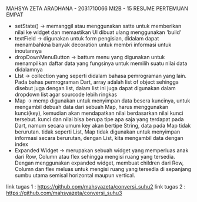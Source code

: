 MAHSYA ZETA ARADHANA - 2031710066
MI2B - 15
RESUME PERTEMUAN EMPAT

- setState() -> memanggil atau menggunakan satte untuk memberikan nilai ke widget dan memastikan UI dibuat ulang menggunakan  'build'
- textField -> digunakan untuk form pengisian, didalam dapat menambahkna banyak decoration untuk membri informasi untuk inoutannya
- dropDownMenuButton -> battum menu yang digunakan untuk menampilkan daftar data yang fungsinya untuk memilih suatu nilai data didalamnya
- LIst -> collection yang seperti didalam bahasa pemrograman yang lain. Pada bahas pemrograman Dart, array adalah list of object sehingga disebut juga dengan list, dalam list ini juga dapat digunakan dalam dropdown list agar sourcode lebih ringkas 
- Map -> memp digunakan untuk menyimpan data besera kuncinya, untuk mengambil debuah data dari sebuah Map, harus menggunakan kunci(key), kemudian akan mendapatkan nilai berdasarkan nilai kunci tersebut. kunci dan nilai bisa berupa tipe apa saja yang terdapat pada Dart, namum secara umum key akan bertipe String, data pada Map tidak berurutan. tidak seperti List, Map tidak digunakan untuk menyimpan informasi secara berurutan, dengan List, kita mengambil data dengan index 
- Expanded Widget ->  merupakan sebuah widget yang memperluas anak dari Row, Column atau flex sehingga mengisi ruang yang tersedia. Dengan menggunakan expanded widget, membuat children dari Row, Column dan flex meluas untuk mengisi ruang yang tersedia di sepanjang sumbu utama semisal horizontal maupun vertical.

link tugas 1 : https://github.com/mahsyazeta/conversi_suhu2
link tugas 2 : https://github.com/mahsyazeta/conversi_suhu3
